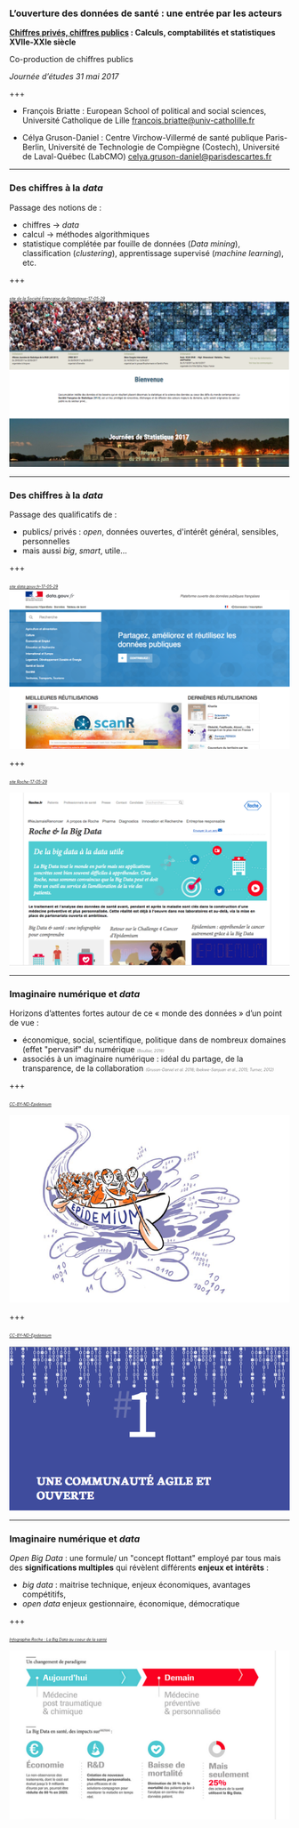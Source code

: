 ### L’ouverture des données de santé : une entrée par les acteurs


**[Chiffres privés, chiffres publics](https://chiffres.hypotheses.org) : Calculs, comptabilités et statistiques XVIIe-XXIe siècle**

Co-production de chiffres publics

*Journée d’études 31 mai 2017*


+++

- François Briatte :  European School of political and social sciences, Université Catholique de Lille [francois.briatte@univ-catholille.fr](francois.briatte@univ-catholille.fr )

- Célya Gruson-Daniel : Centre Virchow-Villermé de santé publique Paris-Berlin, Université de Technologie de Compiègne (Costech), Université de Laval-Québec (LabCMO) [celya.gruson-daniel@parisdescartes.fr](celya.gruson-daniel@parisdescartes.fr)

---

### Des chiffres à la *data*

Passage des notions de :
- chiffres ->  *data*
- calcul -> méthodes algorithmiques
- statistique complétée par fouille de données (*Data mining*), classification (*clustering*), apprentissage supervisé (*machine learning*), etc.

+++

<span style="font-size:0.5em; color:gray">*[site de la Société Française de Statistique-17-05-29](https://www.sfds.asso.fr/)*</span>
![SFdS](./img/sfds.png)


---

### Des chiffres à la *data*

Passage des qualificatifs de :  

- publics/ privés  : *open*, données ouvertes, d'intérêt général, sensibles, personnelles
- mais aussi *big*, *smart*, utile...

+++

<span style="font-size:0.5em; color:gray">*[site data.gouv.fr-17-05-29](http://www.data.gouv.fr/fr/)*</span>
![Data.gouv.fr](./img/data_gouv.png)



+++

<span style="font-size:0.5em; color:gray">*[site Roche-17-05-29](http://www.roche.fr/innovation-recherche-medicale/big-data-sante.html)*</span>

![Roche_bigdata](./img/roche_bigdata.png)



---

### Imaginaire numérique et *data*

Horizons d’attentes fortes autour de ce « monde des données » d’un point de vue :

- économique, social, scientifique, politique dans de nombreux domaines (effet "pervasif" du numérique <span style="font-size:0.5em; color:gray">*(Boullier, 2016)*</span>
- associés à un imaginaire numérique : idéal du partage, de la transparence, de la collaboration <span style="font-size:0.5em; color:gray">*(Gruson-Daniel et al. 2016; Ibekwe-Sanjuan et al., 2015; Turner, 2012)*</span>

+++

<span style="font-size:0.5em; color:gray">*[CC-BY-ND-Epidemium](http://www.epidemium.cc/white-paper-fr/index.html)*</span>

![Epidemium](./img/epidemium_flot.png)



+++

<span style="font-size:0.5em; color:gray"> *[CC-BY-ND-Epidemium](http://www.epidemium.cc/white-paper-fr/index.html)*</span>

![Epidemium_communauté](./img/epidemium_open.png)



---
### Imaginaire numérique et *data*

*Open Big Data* : une formule/ un "concept flottant" employé par tous mais des **significations multiples** qui révèlent différents **enjeux et intérêts** :

  - *big data* : maitrise technique, enjeux économiques, avantages compétitifs,
  - *open data* enjeux gestionnaire, économique, démocratique

</span>

+++

<span style="font-size:0.5em; color:gray">*[Infographie Roche : La Big Data au coeur de la santé](http://www.roche.fr/innovation-recherche-medicale/big-data-sante/infographie.html)*</span>

![Roche_infographie](./img/roche_infographie.png)
